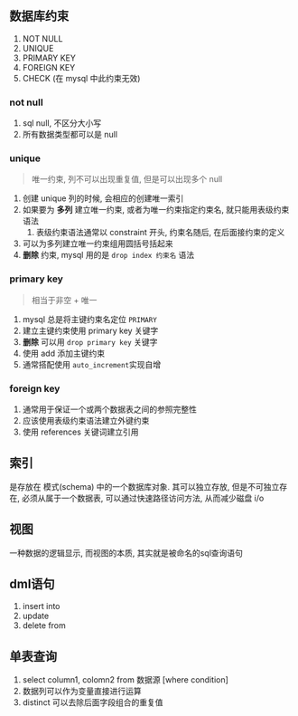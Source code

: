 ## 数据库约束

1. NOT NULL
2. UNIQUE
3. PRIMARY KEY
4. FOREIGN KEY
5. CHECK (在 mysql 中此约束无效)



### not null

1. sql null, 不区分大小写
2. 所有数据类型都可以是 null



### unique

> 唯一约束, 列不可以出现重复值, 但是可以出现多个 null

1. 创建 unique 列的时候, 会相应的创建唯一索引
2. 如果要为 **多列** 建立唯一约束, 或者为唯一约束指定约束名, 就只能用表级约束语法
   1. 表级约束语法通常以 constraint 开头, 约束名随后, 在后面接约束的定义
3. 可以为多列建立唯一约束组用圆括号括起来
4. **删除** 约束, mysql 用的是 `drop index 约束名` 语法





### primary key

> 相当于非空 + 唯一

1. mysql 总是将主键约束名定位 `PRIMARY`
2. 建立主键约束使用 primary key 关键字
3. **删除** 可以用 `drop primary key` 关键字
4. 使用 add 添加主键约束
5. 通常搭配使用 `auto_increment`实现自增



### foreign key

1. 通常用于保证一个或两个数据表之间的参照完整性
2. 应该使用表级约束语法建立外键约束
3. 使用 references 关键词建立引用





## 索引

是存放在 模式(schema) 中的一个数据库对象.  其可以独立存放, 但是不可独立存在, 必须从属于一个数据表, 可以通过快速路径访问方法, 从而减少磁盘 i/o





## 视图

一种数据的逻辑显示, 而视图的本质, 其实就是被命名的sql查询语句



## dml语句

1. insert into
2. update
3. delete from





## 单表查询

1. select column1, colomn2 from 数据源 [where condition]
2. 数据列可以作为变量直接进行运算
3. distinct 可以去除后面字段组合的重复值